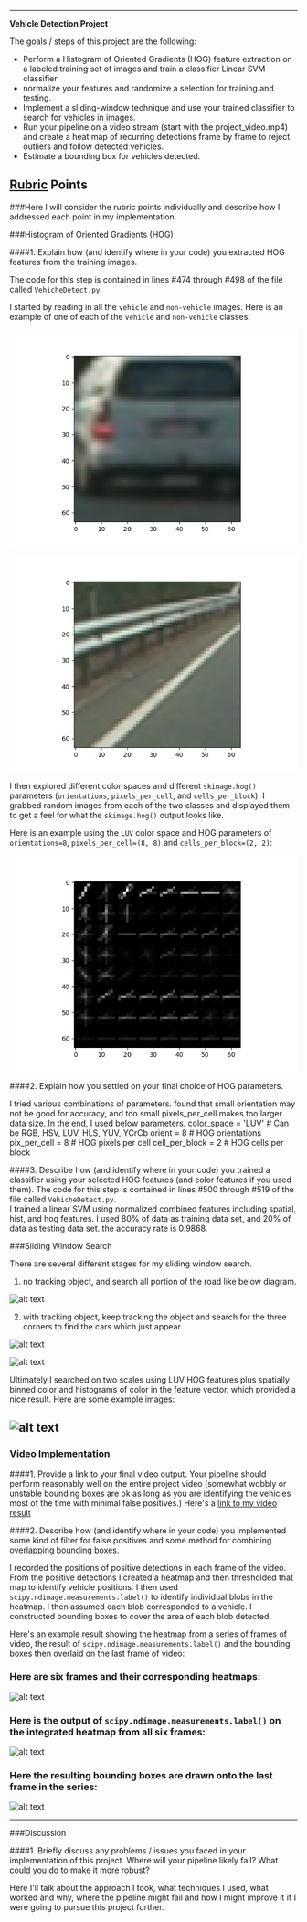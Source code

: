 

---

**Vehicle Detection Project**

The goals / steps of this project are the following:

* Perform a Histogram of Oriented Gradients (HOG) feature extraction on a labeled training set of images and train a classifier Linear SVM classifier
*  normalize your features and randomize a selection for training and testing.
* Implement a sliding-window technique and use your trained classifier to search for vehicles in images.
* Run your pipeline on a video stream (start with the project_video.mp4) and create a heat map of recurring detections frame by frame to reject outliers and follow detected vehicles.
* Estimate a bounding box for vehicles detected.

[//]: # (Image References)
[image1]: ./output_images/car_1.png
[image1_1]: ./output_images/notcar_1.png
[image2]: ./output_images/car_1_hig.png
[image3]: ./output_images/sliding_w_step1.jpg
[image4]: ./output_images/sliding_w_step2.jpg
[image4_1]: ./output_images/sliding_w_step3.jpg
[image4_2]: ./output_images/window_boxes.jpg
[image5]: ./output_images/bboxes_and_heat.png
[image6]: ./output_images/labels_map.png
[image7]: ./output_images/output_bboxes.png
[video1]: ./project_video.mp4

## [Rubric](https://review.udacity.com/#!/rubrics/513/view) Points
###Here I will consider the rubric points individually and describe how I addressed each point in my implementation.  


###Histogram of Oriented Gradients (HOG)

####1. Explain how (and identify where in your code) you extracted HOG features from the training images.

The code for this step is contained in lines #474 through #498 of the file called `VehicheDetect.py`.  

I started by reading in all the `vehicle` and `non-vehicle` images.  Here is an example of one of each of the `vehicle` and `non-vehicle` classes:

![alt text][image1]

![alt text][image1_1]

I then explored different color spaces and different `skimage.hog()` parameters (`orientations`, `pixels_per_cell`, and `cells_per_block`).  I grabbed random images from each of the two classes and displayed them to get a feel for what the `skimage.hog()` output looks like.

Here is an example using the `LUV` color space and HOG parameters of `orientations=8`, `pixels_per_cell=(8, 8)` and `cells_per_block=(2, 2)`:


![alt text][image2]

####2. Explain how you settled on your final choice of HOG parameters.

I tried various combinations of parameters. found that small orientation may not be good for accuracy, and too small pixels_per_cell makes too larger data size.
In the end, I used below parameters.
color_space = 'LUV' # Can be RGB, HSV, LUV, HLS, YUV, YCrCb
orient = 8  # HOG orientations
pix_per_cell = 8 # HOG pixels per cell
cell_per_block = 2 # HOG cells per block

####3. Describe how (and identify where in your code) you trained a classifier using your selected HOG features (and color features if you used them).
The code for this step is contained in lines #500 through #519 of the file called `VehicheDetect.py`.  
I trained a linear SVM using normalized combined features including spatial, hist, and hog features. I used 80% of data as training data set, and 20% of data as testing data set.
the accuracy rate is  0.9868.

###Sliding Window Search

There are several different stages for my sliding window search.

1. no tracking object, and search all portion of the road like below diagram.

![alt text][image3]

2. with tracking object, keep tracking the object  and search for the three corners to find the cars which just appear 

![alt text][image4]

![alt text][image4_1]


Ultimately I searched on two scales using LUV HOG features plus spatially binned color and histograms of color in the feature vector, which provided a nice result.  Here are some example images:

![alt text][image4_2]
---

### Video Implementation

####1. Provide a link to your final video output.  Your pipeline should perform reasonably well on the entire project video (somewhat wobbly or unstable bounding boxes are ok as long as you are identifying the vehicles most of the time with minimal false positives.)
Here's a [link to my video result](./project_video.mp4)


####2. Describe how (and identify where in your code) you implemented some kind of filter for false positives and some method for combining overlapping bounding boxes.

I recorded the positions of positive detections in each frame of the video.  From the positive detections I created a heatmap and then thresholded that map to identify vehicle positions.  I then used `scipy.ndimage.measurements.label()` to identify individual blobs in the heatmap.  I then assumed each blob corresponded to a vehicle.  I constructed bounding boxes to cover the area of each blob detected.  

Here's an example result showing the heatmap from a series of frames of video, the result of `scipy.ndimage.measurements.label()` and the bounding boxes then overlaid on the last frame of video:

### Here are six frames and their corresponding heatmaps:

![alt text][image5]

### Here is the output of `scipy.ndimage.measurements.label()` on the integrated heatmap from all six frames:
![alt text][image6]

### Here the resulting bounding boxes are drawn onto the last frame in the series:
![alt text][image7]



---

###Discussion

####1. Briefly discuss any problems / issues you faced in your implementation of this project.  Where will your pipeline likely fail?  What could you do to make it more robust?

Here I'll talk about the approach I took, what techniques I used, what worked and why, where the pipeline might fail and how I might improve it if I were going to pursue this project further.  

